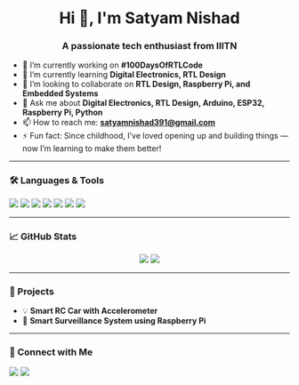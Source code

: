 <h1 align="center">Hi 👋, I'm Satyam Nishad</h1>
<h3 align="center">A passionate tech enthusiast from IIITN</h3>

- 🔭 I’m currently working on **#100DaysOfRTLCode**
- 🌱 I’m currently learning **Digital Electronics, RTL Design**
- 👯 I’m looking to collaborate on **RTL Design, Raspberry Pi, and Embedded Systems**
- 💬 Ask me about **Digital Electronics, RTL Design, Arduino, ESP32, Raspberry Pi, Python**
- 📫 How to reach me: **satyamnishad391@gmail.com**
- ⚡ Fun fact: Since childhood, I’ve loved opening up and building things — now I’m learning to make them better!

---

### 🛠️ Languages & Tools
<p>
  <img src="https://img.shields.io/badge/C-blue?style=for-the-badge&logo=c" />
  <img src="https://img.shields.io/badge/C++-00599C?style=for-the-badge&logo=c%2B%2B&logoColor=white" />
  <img src="https://img.shields.io/badge/Python-3776AB?style=for-the-badge&logo=python&logoColor=white" />
  <img src="https://img.shields.io/badge/Arduino-00979D?style=for-the-badge&logo=arduino&logoColor=white" />
  <img src="https://img.shields.io/badge/Verilog-000000?style=for-the-badge&logo=verilog&logoColor=white" />
  <img src="https://img.shields.io/badge/MATLAB-orange?style=for-the-badge&logo=MathWorks&logoColor=white" />
  <img src="https://img.shields.io/badge/Assembly-8086?style=for-the-badge&logoColor=white&color=6A5ACD" />
</p>

---

### 📈 GitHub Stats
<p align="center">
  <img src="https://github-readme-stats.vercel.app/api?username=satyamnishad&show_icons=true&theme=tokyonight" />
  <img src="https://github-readme-streak-stats.herokuapp.com/?user=satyamnishad&theme=tokyonight" />
</p>

---

### 🚀 Projects
- 💡 **Smart RC Car with Accelerometer**
- 🔐 **Smart Surveillance System using Raspberry Pi**

---

### 🔗 Connect with Me
<p>
  <a href="https://linkedin.com/in/yourprofile"><img src="https://img.shields.io/badge/LinkedIn-blue?style=for-the-badge&logo=linkedin&logoColor=white" /></a>
  <a href="mailto:satyamnishad391@gmail.com"><img src="https://img.shields.io/badge/Gmail-red?style=for-the-badge&logo=gmail&logoColor=white" /></a>
</p>
